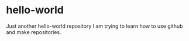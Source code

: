 # hello-world
Just another hello-world repository
I am trying to learn how to use github and make repositories.
